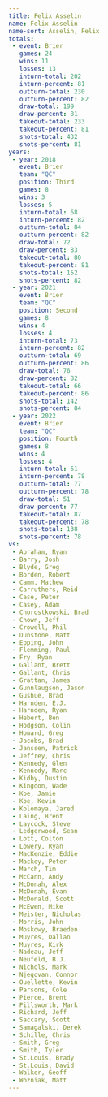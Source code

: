 ```yaml
---
title: Felix Asselin
name: Felix Asselin
name-sort: Asselin, Felix
totals:
 - event: Brier
   games: 24
   wins: 11
   losses: 13
   inturn-total: 202
   inturn-percent: 81
   outturn-total: 230
   outturn-percent: 82
   draw-total: 199
   draw-percent: 81
   takeout-total: 233
   takeout-percent: 81
   shots-total: 432
   shots-percent: 81
years:
 - year: 2018
   event: Brier
   team: "QC"
   position: Third
   games: 8
   wins: 3
   losses: 5
   inturn-total: 68
   inturn-percent: 82
   outturn-total: 84
   outturn-percent: 82
   draw-total: 72
   draw-percent: 83
   takeout-total: 80
   takeout-percent: 81
   shots-total: 152
   shots-percent: 82
 - year: 2021
   event: Brier
   team: "QC"
   position: Second
   games: 8
   wins: 4
   losses: 4
   inturn-total: 73
   inturn-percent: 82
   outturn-total: 69
   outturn-percent: 86
   draw-total: 76
   draw-percent: 82
   takeout-total: 66
   takeout-percent: 86
   shots-total: 142
   shots-percent: 84
 - year: 2022
   event: Brier
   team: "QC"
   position: Fourth
   games: 8
   wins: 4
   losses: 4
   inturn-total: 61
   inturn-percent: 78
   outturn-total: 77
   outturn-percent: 78
   draw-total: 51
   draw-percent: 77
   takeout-total: 87
   takeout-percent: 78
   shots-total: 138
   shots-percent: 78
vs:
 - Abraham, Ryan
 - Barry, Josh
 - Blyde, Greg
 - Borden, Robert
 - Camm, Mathew
 - Carruthers, Reid
 - Case, Peter
 - Casey, Adam
 - Chorostkowski, Brad
 - Chown, Jeff
 - Crowell, Phil
 - Dunstone, Matt
 - Epping, John
 - Flemming, Paul
 - Fry, Ryan
 - Gallant, Brett
 - Gallant, Chris
 - Grattan, James
 - Gunnlaugson, Jason
 - Gushue, Brad
 - Harnden, E.J.
 - Harnden, Ryan
 - Hebert, Ben
 - Hodgson, Colin
 - Howard, Greg
 - Jacobs, Brad
 - Janssen, Patrick
 - Jeffrey, Chris
 - Kennedy, Glen
 - Kennedy, Marc
 - Kidby, Dustin
 - Kingdon, Wade
 - Koe, Jamie
 - Koe, Kevin
 - Kolomaya, Jared
 - Laing, Brent
 - Laycock, Steve
 - Ledgerwood, Sean
 - Lott, Colton
 - Lowery, Ryan
 - MacKenzie, Eddie
 - Mackey, Peter
 - March, Tim
 - McCann, Andy
 - McDonah, Alex
 - McDonah, Evan
 - McDonald, Scott
 - McEwen, Mike
 - Meister, Nicholas
 - Morris, John
 - Moskowy, Braeden
 - Muyres, Dallan
 - Muyres, Kirk
 - Nadeau, Jeff
 - Neufeld, B.J.
 - Nichols, Mark
 - Njegovan, Connor
 - Ouellette, Kevin
 - Parsons, Cole
 - Pierce, Brent
 - Pillsworth, Mark
 - Richard, Jeff
 - Saccary, Scott
 - Samagalski, Derek
 - Schille, Chris
 - Smith, Greg
 - Smith, Tyler
 - St.Louis, Brady
 - St.Louis, David
 - Walker, Geoff
 - Wozniak, Matt
---
```

